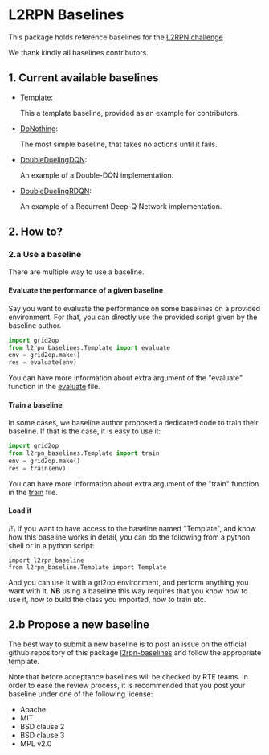 # L2RPN Baselines

This package holds reference baselines for the [L2RPN challenge](https://l2rpn.chalearn.org/)

We thank kindly all baselines contributors.

## 1. Current available baselines

 - [Template](/l2rpn_baselines/Template):

   This a template baseline, provided as an example for contributors.

 - [DoNothing](/l2rpn_baselines/DoNothing):

   The most simple baseline, that takes no actions until it fails.

 - [DoubleDuelingDQN](/l2rpn_baselines/DoubleDuelingDQN):

   An example of a Double-DQN implementation.

 - [DoubleDuelingRDQN](/l2rpn_baselines/DoubleDuelingRDQN):

   An example of a Recurrent Deep-Q Network implementation.

## 2. How to?

### 2.a Use a baseline
There are multiple way to use a baseline. 

#### Evaluate the performance of a given baseline
Say you want to evaluate the performance on some baselines on a provided environment. For that, you can 
directly use the provided script given by the baseline author.
 
```python
import grid2op
from l2rpn_baselines.Template import evaluate
env = grid2op.make()
res = evaluate(env)
```
You can have more information about extra argument of the "evaluate" function in the [evaluate](Template/evaluate.py) 
file.


#### Train a baseline
In some cases, we baseline author proposed a dedicated code to train their baseline. If that is the case, 
it is easy to use it:
```python
import grid2op
from l2rpn_baselines.Template import train
env = grid2op.make()
res = train(env)
```
You can have more information about extra argument of the "train" function in the [train](Template/train.py) 
file.

#### Load it
/!\ If you want to have access to the baseline named "Template", and know how this baseline works in detail, you
can do the following from a python shell or in a python script:
```python3
import l2rpn_baseline
from l2rpn_baseline.Template import Template
```
And you can use it with a gri2op environment, and perform anything you want with it. **NB** using a baseline
this way requires that you know how to use it, how to build the class you imported, how to train etc.


## 2.b Propose a new baseline
The best way to submit a new baseline is to post an issue on the official github repository of this package 
[l2rpn-baselines](https://github.com/rte-france/l2rpn-baselines) and follow the appropriate template.

Note that before acceptance baselines will be checked by RTE teams. In order to ease the review process, it is
recommended that you post your baseline under one of the following license:
- Apache
- MIT
- BSD clause 2
- BSD clause 3 
- MPL v2.0


